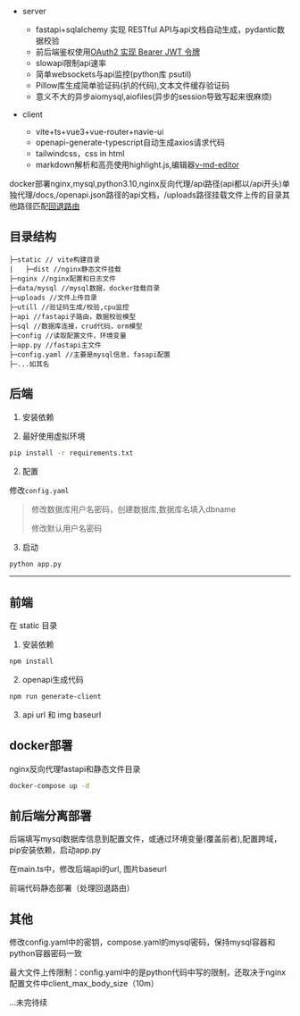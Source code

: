+ server

  + fastapi+sqlalchemy 实现 RESTful API与api文档自动生成，pydantic数据校验
  + 前后端鉴权使用[OAuth2 实现 Bearer JWT 令牌](https://fastapi.tiangolo.com/zh/tutorial/security/oauth2-jwt/)
  + slowapi限制api速率
  + 简单websockets与api监控(python库 psutil)
  + Pillow库生成简单验证码(扒的代码),文本文件缓存验证码
  + 意义不大的异步aiomysql,aiofiles(异步的session导致写起来很麻烦)

+ client

  + vite+ts+vue3+vue-router+navie-ui
  + openapi-generate-typescript自动生成axios请求代码
  + tailwindcss，css in html
  + markdown解析和高亮使用highlight.js,编辑器[v-md-editor](https://code-farmer-i.github.io/vue-markdown-editor/zh/)

  

docker部署nginx,mysql,python3.10,nginx反向代理/api路径(api都以/api开头)单独代理/docs,/openapi.json路径的api文档，/uploads路径挂载文件上传的目录其他路径匹配[回退路由](https://router.vuejs.org/zh/guide/essentials/history-mode.html#nginx)

## 目录结构

```
├─static // vite构建目录
|   ├─dist //nginx静态文件挂载
├─nginx //nginx配置和日志文件
├─data/mysql //mysql数据，docker挂载目录
├─uploads //文件上传目录
├─utill //验证码生成/校验,cpu监控
├─api //fastapi子路由，数据校验模型
├─sql //数据库连接，crud代码，orm模型
├─config //读取配置文件，环境变量
├─app.py //fastapi主文件
├─config.yaml //主要是mysql信息，fasapi配置
├─...如其名

```



## 后端

1. 安装依赖

2. 最好使用虚拟环境
```bash
pip install -r requirements.txt
```

2. 配置

修改`config.yaml`
> 修改数据库用户名密码，创建数据库,数据库名填入dbname
> 
> 修改默认用户名密码

3. 启动

```bash
python app.py
```

---
## 前端
在 static 目录

1. 安装依赖
```bash
npm install
```

2. openapi生成代码
```bash
npm run generate-client
```

3. api url 和 img baseurl

## docker部署

nginx反向代理fastapi和静态文件目录
```bash
docker-compose up -d
```

## 前后端分离部署

后端填写mysql数据库信息到配置文件，或通过环境变量(覆盖前者),配置跨域，pip安装依赖，启动app.py

在main.ts中，修改后端api的url, 图片baseurl

前端代码静态部署（处理回退路由）

## 其他

修改config.yaml中的密钥，compose.yaml的mysql密码，保持mysql容器和python容器密码一致



最大文件上传限制：config.yaml中的是python代码中写的限制，还取决于nginx配置文件中client_max_body_size（10m）

...未完待续
